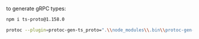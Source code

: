 to generate gRPC types:
```bash
npm i ts-proto@1.158.0

protoc --plugin=protoc-gen-ts_proto=".\\node_modules\\.bin\\protoc-gen-ts_proto.cmd" --ts_proto_out=./ --ts_proto_opt=nestJs=true ./src/proto/users.proto
```